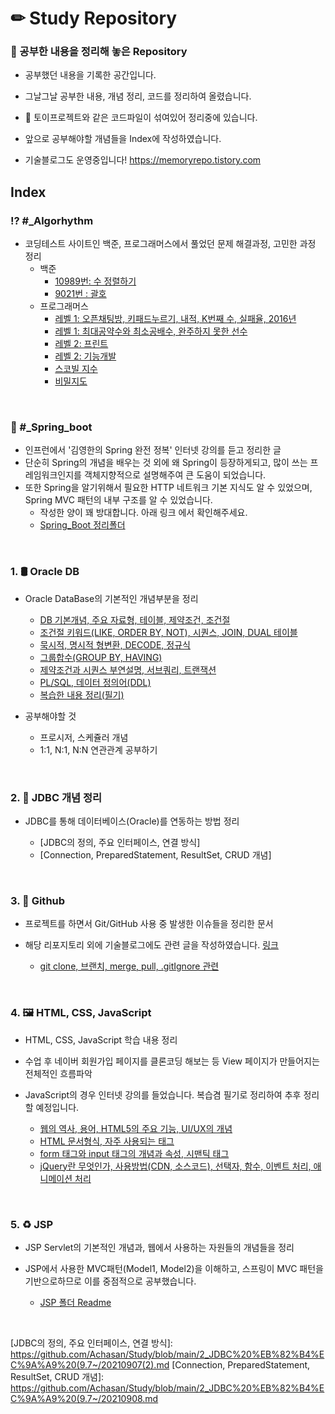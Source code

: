 <h1>✏ Study Repository</h1>

<h3>📃 공부한 내용을 정리해 놓은 Repository</h3>
  
  - 공부했던 내용을 기록한 공간입니다.
  
  -  그날그날 공부한 내용, 개념 정리, 코드를 정리하여 올렸습니다.
  
  - 🔧 토이프로젝트와 같은 코드파일이 섞여있어 정리중에 있습니다. 

  - 앞으로 공부해야할 개념들을 Index에 작성하였습니다.
  
  - 기술블로그도 운영중입니다! https://memoryrepo.tistory.com
  
 
## Index

### ⁉ #_Algorhythm
  - 코딩테스트 사이트인 백준, 프로그래머스에서 풀었던 문제 해결과정, 고민한 과정 정리
      - 백준 
        - [10989번: 수 정렬하기](https://github.com/Achasan/Study/blob/main/%23_Algorithm/Baekjoon/s5_sort.md)
        - [9021번 : 괄호](https://github.com/Achasan/Study/blob/main/%23_Algorithm/Programmers/20211021.md)
      - 프로그래머스 
        - [레벨 1: 오픈채팅방, 키패드누르기, 내적, K번째 수, 실패율, 2016년](https://github.com/Achasan/Study/blob/main/%23_Algorithm/Programmers/20211013.md)
        - [레벨 1: 최대공약수와 최소공배수, 완주하지 못한 선수](https://github.com/Achasan/Study/blob/main/%23_Algorithm/Programmers/20211022.md)
        - [레벨 2: 프린트](https://github.com/Achasan/Study/blob/main/%23_Algorithm/Programmers/lv2_print.md)
        - [레벨 2: 기능개발](https://github.com/Achasan/Study/blob/main/%23_Algorithm/Programmers/p_lv2_functionDev.md)
        - [스코빌 지수](https://github.com/Achasan/Study/blob/main/%23_Algorithm/Programmers/p_lv2_scovile(heap).md)
        - [비밀지도](https://github.com/Achasan/Study/blob/main/%23_Algorithm/Programmers/secret_map.md)

<br>

### 🍃 #_Spring_boot
  - 인프런에서 '김영한의 Spring 완전 정복' 인터넷 강의를 듣고 정리한 글
  - 단순히 Spring의 개념을 배우는 것 외에 왜 Spring이 등장하게되고, 많이 쓰는 프레임워크인지를 객체지향적으로 설명해주여 큰 도움이 되었습니다.
  - 또한 Spring을 알기위해서 필요한 HTTP 네트워크 기본 지식도 알 수 있었으며, Spring MVC 패턴의 내부 구조를 알 수 있었습니다.
    - 작성한 양이 꽤 방대합니다. 아래 링크 에서 확인해주세요.
    - [Spring_Boot 정리폴더](https://github.com/Achasan/Study/tree/main/%23_Spring_boot)
  
<br>

### 1. 🛢 Oracle DB
   - Oracle DataBase의 기본적인 개념부분을 정리
     - [DB 기본개념, 주요 자료형, 테이블, 제약조건, 조건절](https://github.com/Achasan/Study/blob/main/1_Oracle%20DB%20(9.2~9.7)/20210902.md)
     - [조건절 키워드(LIKE, ORDER BY, NOT), 시퀀스, JOIN, DUAL 테이블](https://github.com/Achasan/Study/blob/main/1_Oracle%20DB%20(9.2~9.7)/20210903.md)
     - [묵시적, 명시적 형변환, DECODE, 정규식](https://github.com/Achasan/Study/blob/main/1_Oracle%20DB%20(9.2~9.7)/20210904.md)
     - [그룹합수(GROUP BY, HAVING)](https://github.com/Achasan/Study/blob/main/1_Oracle%20DB%20(9.2~9.7)/20210905.md)
     - [제약조건과 시퀀스 부연설명, 서브쿼리, 트랜잭션](https://github.com/Achasan/Study/blob/main/1_Oracle%20DB%20(9.2~9.7)/20210906.md)
     - [PL/SQL, 데이터 정의어(DDL)](https://github.com/Achasan/Study/blob/main/1_Oracle%20DB%20(9.2~9.7)/20210907.md)
     - [복습한 내용 정리(필기)](https://github.com/Achasan/Study/blob/main/1_Oracle%20DB%20(9.2~9.7)/20211018.md)

   - 공부해야할 것
     - 프로시저, 스케쥴러 개념
     - 1:1, N:1, N:N 연관관계 공부하기

<br>

### 2. 🔌 JDBC 개념 정리
  - JDBC를 통해 데이터베이스(Oracle)를 연동하는 방법 정리
  
    - [JDBC의 정의, 주요 인터페이스, 연결 방식]
    - [Connection, PreparedStatement, ResultSet, CRUD 개념]

<br>

### 3. 💾 Github
  - 프로젝트를 하면서 Git/GitHub 사용 중 발생한 이슈들을 정리한 문서
  
  - 해당 리포지토리 외에 기술블로그에도 관련 글을 작성하였습니다. [링크](https://memoryrepo.tistory.com/5)
    - [git clone, 브랜치, merge, pull, .gitIgnore 관련](https://github.com/Achasan/Study/blob/main/3_Github%20%EA%B3%B5%EB%B6%80%20(%ED%94%84%EB%A1%9C%EC%A0%9D%ED%8A%B8_ing)/20210914.md)

<br>

### 4. 🖼 HTML, CSS, JavaScript
  - HTML, CSS, JavaScript 학습 내용 정리
  
  - 수업 후 네이버 회원가입 페이지를 클론코딩 해보는 등 View 페이지가 만들어지는 전체적인 흐름파악
  - JavaScript의 경우 인터넷 강의를 들었습니다. 복습겸 필기로 정리하여 추후 정리할 예정입니다.
    - [웹의 역사, 용어, HTML5의 주요 기능, UI/UX의 개념](https://github.com/Achasan/Study/blob/main/4_HTML%2CCSS%2CJS/20210927.md)
    - [HTML 문서형식, 자주 사용되는 태그](https://github.com/Achasan/Study/blob/main/4_HTML%2CCSS%2CJS/20210927-0928.md)
    - [form 태그와 input 태그의 개념과 속성, 시맨틱 태그](https://github.com/Achasan/Study/blob/main/4_HTML%2CCSS%2CJS/20210929.md)
    - [jQuery란 무엇인가, 사용방법(CDN, 소스코드), 선택자, 함수, 이벤트 처리, 애니메이션 처리](https://github.com/Achasan/Study/blob/main/4_HTML%2CCSS%2CJS/jQuery/20211012.md)

<br>

### 5. ♻ JSP
  - JSP Servlet의 기본적인 개념과, 웹에서 사용하는 자원들의 개념들을 정리
  
  - JSP에서 사용한 MVC패턴(Model1, Model2)을 이해하고, 스프링이 MVC 패턴을 기반으로하므로 이를 중점적으로 공부했습니다.
    - [JSP 폴더 Readme](https://github.com/Achasan/Study/tree/main/5_JSP)

<br>




[JDBC의 정의, 주요 인터페이스, 연결 방식]: https://github.com/Achasan/Study/blob/main/2_JDBC%20%EB%82%B4%EC%9A%A9%20(9.7~/20210907(2).md
[Connection, PreparedStatement, ResultSet, CRUD 개념]: https://github.com/Achasan/Study/blob/main/2_JDBC%20%EB%82%B4%EC%9A%A9%20(9.7~/20210908.md


